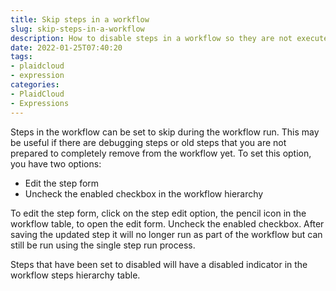```yaml
---
title: Skip steps in a workflow
slug: skip-steps-in-a-workflow
description: How to disable steps in a workflow so they are not executed
date: 2022-01-25T07:40:20
tags:
- plaidcloud
- expression
categories:
- PlaidCloud
- Expressions
---
```



Steps in the workflow can be set to skip during the workflow run. This may be useful if there are debugging steps or old steps that you are not prepared to completely remove from the workflow yet. To set this option, you have two options:


* Edit the step form
* Uncheck the enabled checkbox in the workflow hierarchy

To edit the step form, click on the step edit option, the pencil icon in the workflow table, to open the edit form. Uncheck the enabled checkbox. After saving the updated step it will no longer run as part of the workflow but can still be run using the single step run process.



Steps that have been set to disabled will have a disabled indicator in the workflow steps hierarchy table.

